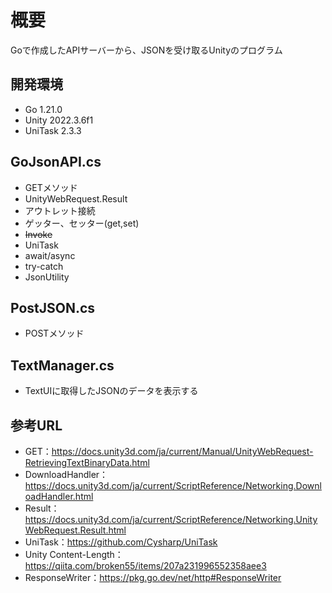 # 概要
Goで作成したAPIサーバーから、JSONを受け取るUnityのプログラム

## 開発環境
- Go 1.21.0
- Unity 2022.3.6f1
- UniTask 2.3.3

## GoJsonAPI.cs
- GETメソッド
- UnityWebRequest.Result
- アウトレット接続
- ゲッター、セッター(get,set)
- ~~Invoke~~
- UniTask
- await/async
- try-catch
- JsonUtility

## PostJSON.cs
- POSTメソッド

## TextManager.cs
- TextUIに取得したJSONのデータを表示する

## 参考URL
- GET：https://docs.unity3d.com/ja/current/Manual/UnityWebRequest-RetrievingTextBinaryData.html
- DownloadHandler：https://docs.unity3d.com/ja/current/ScriptReference/Networking.DownloadHandler.html
- Result：https://docs.unity3d.com/ja/current/ScriptReference/Networking.UnityWebRequest.Result.html
- UniTask：https://github.com/Cysharp/UniTask
- Unity Content-Length：https://qiita.com/broken55/items/207a231996552358aee3
- ResponseWriter：https://pkg.go.dev/net/http#ResponseWriter
